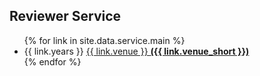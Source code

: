 ## Reviewer Service

<ul style="margin:0 0 5px;">
  {% for link in site.data.service.main %}
  <li>{{ link.years }} <a href="{{ link.url }}">{{ link.venue }} <strong>({{ link.venue_short }})</strong></a></li>
  {% endfor %}
</ul>
<br>
